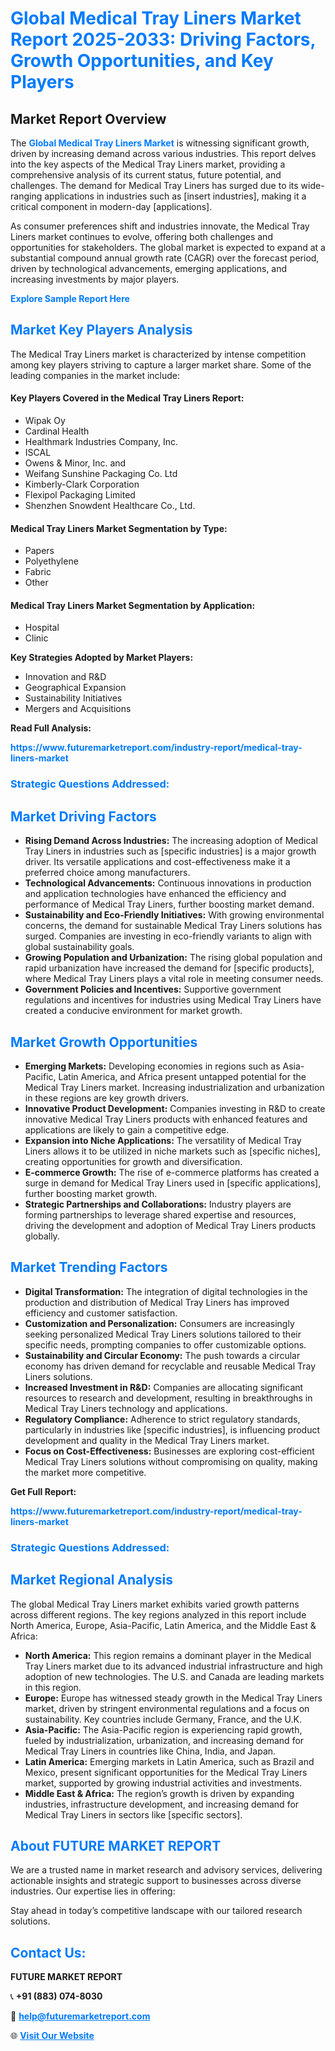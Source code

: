 <h1 style="color: #007BFF;">Global Medical Tray Liners Market Report 2025-2033: Driving Factors, Growth Opportunities, and Key Players</h1>

<section id="overview">
<h2>Market Report Overview</h2>
<p>The <a href="https://www.futuremarketreport.com/industry-report/medical-tray-liners-market" style="color: #007BFF; text-decoration: none;"><strong>Global Medical Tray Liners Market</strong></a> is witnessing significant growth, driven by increasing demand across various industries. This report delves into the key aspects of the Medical Tray Liners market, providing a comprehensive analysis of its current status, future potential, and challenges. The demand for Medical Tray Liners has surged due to its wide-ranging applications in industries such as [insert industries], making it a critical component in modern-day [applications].</p>
<p>As consumer preferences shift and industries innovate, the Medical Tray Liners market continues to evolve, offering both challenges and opportunities for stakeholders. The global market is expected to expand at a substantial compound annual growth rate (CAGR) over the forecast period, driven by technological advancements, emerging applications, and increasing investments by major players.</p>
</section>

<section id="overview">
<p><a href="https://www.futuremarketreport.com/request-sample/reportId=78071" style="color: #007BFF; text-decoration: none;"><strong>Explore Sample Report Here</strong></a></p>
</section>

<section id="key-players">
<h2 style="color: #007BFF;">Market Key Players Analysis</h2>
<p>The Medical Tray Liners market is characterized by intense competition among key players striving to capture a larger market share. Some of the leading companies in the market include:</p>
<h4>Key Players Covered in the Medical Tray Liners Report:</h4>
<ul><li>Wipak Oy</li><li>Cardinal Health</li><li>Healthmark Industries Company, Inc.</li><li>ISCAL</li><li>Owens &amp; Minor, Inc. and</li><li>Weifang Sunshine Packaging Co. Ltd</li><li>Kimberly-Clark Corporation</li><li>Flexipol Packaging Limited</li><li>Shenzhen Snowdent Healthcare Co., Ltd.</li></ul>
<h4>Medical Tray Liners Market Segmentation by Type:</h4>
<ul><li>Papers</li><li>Polyethylene</li><li>Fabric</li><li>Other</li></ul>

<h4>Medical Tray Liners Market Segmentation by Application:</h4>
<ul><li>Hospital</li><li>Clinic</li></ul>
<p><strong>Key Strategies Adopted by Market Players:</strong></p>
<ul>
<li>Innovation and R&D</li>
<li>Geographical Expansion</li>
<li>Sustainability Initiatives</li>
<li>Mergers and Acquisitions</li>
</ul>
</section>

<section>
<p><strong>Read Full Analysis: </strong></p><a href="https://www.futuremarketreport.com/industry-report/medical-tray-liners-market" style="color: #007BFF; text-decoration: none;"><strong>https://www.futuremarketreport.com/industry-report/medical-tray-liners-market</strong></a>
<h3 style="color: #007BFF;">Strategic Questions Addressed:</h3>
</section>

<section id="driving-factors">
<h2 style="color: #007BFF;">Market Driving Factors</h2>
<ul>
<li><strong>Rising Demand Across Industries:</strong> The increasing adoption of Medical Tray Liners in industries such as [specific industries] is a major growth driver. Its versatile applications and cost-effectiveness make it a preferred choice among manufacturers.</li>
<li><strong>Technological Advancements:</strong> Continuous innovations in production and application technologies have enhanced the efficiency and performance of Medical Tray Liners, further boosting market demand.</li>
<li><strong>Sustainability and Eco-Friendly Initiatives:</strong> With growing environmental concerns, the demand for sustainable Medical Tray Liners solutions has surged. Companies are investing in eco-friendly variants to align with global sustainability goals.</li>
<li><strong>Growing Population and Urbanization:</strong> The rising global population and rapid urbanization have increased the demand for [specific products], where Medical Tray Liners plays a vital role in meeting consumer needs.</li>
<li><strong>Government Policies and Incentives:</strong> Supportive government regulations and incentives for industries using Medical Tray Liners have created a conducive environment for market growth.</li>
</ul>
</section>

<section id="growth-opportunities">
<h2 style="color: #007BFF;">Market Growth Opportunities</h2>
<ul>
<li><strong>Emerging Markets:</strong> Developing economies in regions such as Asia-Pacific, Latin America, and Africa present untapped potential for the Medical Tray Liners market. Increasing industrialization and urbanization in these regions are key growth drivers.</li>
<li><strong>Innovative Product Development:</strong> Companies investing in R&D to create innovative Medical Tray Liners products with enhanced features and applications are likely to gain a competitive edge.</li>
<li><strong>Expansion into Niche Applications:</strong> The versatility of Medical Tray Liners allows it to be utilized in niche markets such as [specific niches], creating opportunities for growth and diversification.</li>
<li><strong>E-commerce Growth:</strong> The rise of e-commerce platforms has created a surge in demand for Medical Tray Liners used in [specific applications], further boosting market growth.</li>
<li><strong>Strategic Partnerships and Collaborations:</strong> Industry players are forming partnerships to leverage shared expertise and resources, driving the development and adoption of Medical Tray Liners products globally.</li>
</ul>
</section>

<section id="trending-factors">
<h2 style="color: #007BFF;">Market Trending Factors</h2>
<ul>
<li><strong>Digital Transformation:</strong> The integration of digital technologies in the production and distribution of Medical Tray Liners has improved efficiency and customer satisfaction.</li>
<li><strong>Customization and Personalization:</strong> Consumers are increasingly seeking personalized Medical Tray Liners solutions tailored to their specific needs, prompting companies to offer customizable options.</li>
<li><strong>Sustainability and Circular Economy:</strong> The push towards a circular economy has driven demand for recyclable and reusable Medical Tray Liners solutions.</li>
<li><strong>Increased Investment in R&D:</strong> Companies are allocating significant resources to research and development, resulting in breakthroughs in Medical Tray Liners technology and applications.</li>
<li><strong>Regulatory Compliance:</strong> Adherence to strict regulatory standards, particularly in industries like [specific industries], is influencing product development and quality in the Medical Tray Liners market.</li>
<li><strong>Focus on Cost-Effectiveness:</strong> Businesses are exploring cost-efficient Medical Tray Liners solutions without compromising on quality, making the market more competitive.</li>
</ul>
</section>

<section>
<p><strong>Get Full Report: </strong></p><a href="https://www.futuremarketreport.com/industry-report/medical-tray-liners-market" style="color: #007BFF; text-decoration: none;"><strong>https://www.futuremarketreport.com/industry-report/medical-tray-liners-market</strong></a>
<h3 style="color: #007BFF;">Strategic Questions Addressed:</h3>
</section>


<section id="regional-analysis">
<h2 style="color: #007BFF;">Market Regional Analysis</h2>
<p>The global Medical Tray Liners market exhibits varied growth patterns across different regions. The key regions analyzed in this report include North America, Europe, Asia-Pacific, Latin America, and the Middle East & Africa:</p>
<ul>
<li><strong>North America:</strong> This region remains a dominant player in the Medical Tray Liners market due to its advanced industrial infrastructure and high adoption of new technologies. The U.S. and Canada are leading markets in this region.</li>
<li><strong>Europe:</strong> Europe has witnessed steady growth in the Medical Tray Liners market, driven by stringent environmental regulations and a focus on sustainability. Key countries include Germany, France, and the U.K.</li>
<li><strong>Asia-Pacific:</strong> The Asia-Pacific region is experiencing rapid growth, fueled by industrialization, urbanization, and increasing demand for Medical Tray Liners in countries like China, India, and Japan.</li>
<li><strong>Latin America:</strong> Emerging markets in Latin America, such as Brazil and Mexico, present significant opportunities for the Medical Tray Liners market, supported by growing industrial activities and investments.</li>
<li><strong>Middle East & Africa:</strong> The region’s growth is driven by expanding industries, infrastructure development, and increasing demand for Medical Tray Liners in sectors like [specific sectors].</li>
</ul>
</section>

<footer>
<h2 style="color: #007BFF;">About FUTURE MARKET REPORT</h2>
<p>We are a trusted name in market research and advisory services, delivering actionable insights and strategic support to businesses across diverse industries. Our expertise lies in offering:</p>

<p>Stay ahead in today’s competitive landscape with our tailored research solutions.</p>

<h2 style="color: #007BFF;">Contact Us:</h2>
<p><strong>FUTURE MARKET REPORT</strong></p>
<p>📞 <strong>+91 (883) 074-8030</strong></p>
<p>📧 <strong><a href="mailto:help@futuremarketreport.com" style="color: #007BFF;">help@futuremarketreport.com</a></strong></p>
<p>🌐 <strong><a href="https://www.futuremarketreport.com/" style="color: #007BFF;">Visit Our Website</a></strong></p>
</footer>